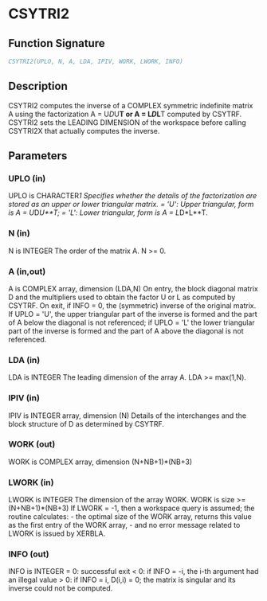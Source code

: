 # CSYTRI2

## Function Signature

```fortran
CSYTRI2(UPLO, N, A, LDA, IPIV, WORK, LWORK, INFO)
```

## Description


 CSYTRI2 computes the inverse of a COMPLEX symmetric indefinite matrix
 A using the factorization A = U*D*U**T or A = L*D*L**T computed by
 CSYTRF. CSYTRI2 sets the LEADING DIMENSION of the workspace
 before calling CSYTRI2X that actually computes the inverse.

## Parameters

### UPLO (in)

UPLO is CHARACTER*1 Specifies whether the details of the factorization are stored as an upper or lower triangular matrix. = 'U': Upper triangular, form is A = U*D*U**T; = 'L': Lower triangular, form is A = L*D*L**T.

### N (in)

N is INTEGER The order of the matrix A. N >= 0.

### A (in,out)

A is COMPLEX array, dimension (LDA,N) On entry, the block diagonal matrix D and the multipliers used to obtain the factor U or L as computed by CSYTRF. On exit, if INFO = 0, the (symmetric) inverse of the original matrix. If UPLO = 'U', the upper triangular part of the inverse is formed and the part of A below the diagonal is not referenced; if UPLO = 'L' the lower triangular part of the inverse is formed and the part of A above the diagonal is not referenced.

### LDA (in)

LDA is INTEGER The leading dimension of the array A. LDA >= max(1,N).

### IPIV (in)

IPIV is INTEGER array, dimension (N) Details of the interchanges and the block structure of D as determined by CSYTRF.

### WORK (out)

WORK is COMPLEX array, dimension (N+NB+1)*(NB+3)

### LWORK (in)

LWORK is INTEGER The dimension of the array WORK. WORK is size >= (N+NB+1)*(NB+3) If LWORK = -1, then a workspace query is assumed; the routine calculates: - the optimal size of the WORK array, returns this value as the first entry of the WORK array, - and no error message related to LWORK is issued by XERBLA.

### INFO (out)

INFO is INTEGER = 0: successful exit < 0: if INFO = -i, the i-th argument had an illegal value > 0: if INFO = i, D(i,i) = 0; the matrix is singular and its inverse could not be computed.

